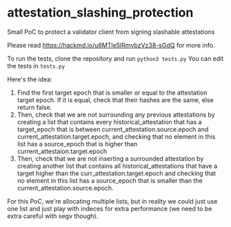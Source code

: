 # attestation_slashing_protection
Small PoC to protect a validator client from signing slashable attestations

Please read https://hackmd.io/u8MTIe5IRmybzVz38-sGdQ for more info. 

To run the tests, clone the repository and run `python3 tests.py`
You can edit the tests in `tests.py`

Here's the idea:
  1. Find the first target epoch that is smaller or equal to the attestation target epoch. If it is equal, check that their hashes are the same, else return false.
  2. Then, check that we are not surrounding any previous attestations by creating a list that contains every historical_attestation that has a target_epoch that is between current_attestation.source.epoch and current_attestation.target.epoch, and checking that no element in this list has a source_epoch that is higher than current_attestaion.target.epoch
  3. Then, check that we are not inserting a surrounded attestation by creating another list that contains all historical_attestations that have a target higher than the curr_attestation.target.epoch and checking that no element in this list has a source_epoch that is smaller than the current_attestation.source.epoch.

For this PoC, we're allocating multiple lists, but in reality we could just use one list and just play with indeces for extra performance (we need to be extra careful with segv though).
